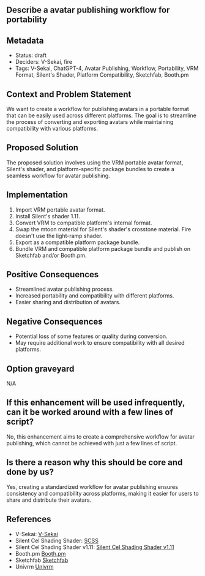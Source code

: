 ## Describe a avatar publishing workflow for portability

## Metadata

- Status: draft <!-- draft | proposed | rejected | accepted | deprecated | superseded by -->
- Deciders: V-Sekai, fire
- Tags: V-Sekai, ChatGPT-4, Avatar Publishing, Workflow, Portability, VRM Format, Silent's Shader, Platform Compatibility, Sketchfab, Booth.pm

## Context and Problem Statement

We want to create a workflow for publishing avatars in a portable format that can be easily used across different platforms. The goal is to streamline the process of converting and exporting avatars while maintaining compatibility with various platforms.

## Proposed Solution

The proposed solution involves using the VRM portable avatar format, Silent's shader, and platform-specific package bundles to create a seamless workflow for avatar publishing.

## Implementation

1. Import VRM portable avatar format.
2. Install Silent's shader 1.11.
3. Convert VRM to compatible platform's internal format.
4. Swap the mtoon material for Silent's shader's crosstone material. Fire doesn't use the light-ramp shader.
5. Export as a compatible platform package bundle.
6. Bundle VRM and compatible platform package bundle and publish on Sketchfab and/or Booth.pm.

## Positive Consequences

- Streamlined avatar publishing process.
- Increased portability and compatibility with different platforms.
- Easier sharing and distribution of avatars.

## Negative Consequences

- Potential loss of some features or quality during conversion.
- May require additional work to ensure compatibility with all desired platforms.

## Option graveyard

N/A

## If this enhancement will be used infrequently, can it be worked around with a few lines of script?

No, this enhancement aims to create a comprehensive workflow for avatar publishing, which cannot be achieved with just a few lines of script.

## Is there a reason why this should be core and done by us?

Yes, creating a standardized workflow for avatar publishing ensures consistency and compatibility across platforms, making it easier for users to share and distribute their avatars.

## References

- V-Sekai: [V-Sekai](https://v-sekai.org/)
- Silent Cel Shading Shader: [SCSS](https://gitlab.com/s-ilent/SCSS/-/tree/master/Assets/Silent's%20Cel%20Shading%20Shader)
- Silent Cel Shading Shader v1.11: [Silent Cel Shading Shader v1.11](https://gitlab.com/s-ilent/SCSS/-/tags/v1.11)
- Booth.pm [Booth.pm](https://booth.pm/)
- Sketchfab [Sketchfab](https://sketchfab.com/)
- Univrm [Univrm](https://github.com/vrm-c/UniVRM)